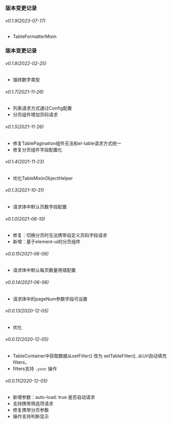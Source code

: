 ### 版本变更记录
###### v0.1.9(2023-07-17)
* TableFormatterMixin

### 版本变更记录
###### v0.1.8(2022-02-25)
* 强转数字类型

###### v0.1.7(2021-11-26)
* 列表请求方式通过Config配置
* 分页组件增加页码请求

###### v0.1.5(2021-11-26)
* 修复TablePagination组件无法和el-table请求方式统一
* 修复分页组件字段配置化

###### v0.1.4(2021-11-23)
* 优化TableMixinObjectHelper

###### v0.1.3(2021-10-31)

* 请求体中默认页数字段配置

###### v0.1.0(2021-06-10)

* 修复：切换分页时无法携带自定义页码字段请求
* 新增：基于element-ui的分页组件

###### v0.0.15(2021-06-06)

* 请求体中默认每页数量用错配置

###### v0.0.14(2021-06-06)

* 请求体中的pageNum参数字段可设置

###### v0.0.13(2020-12-05)

* 优化

###### v0.0.12(2020-12-05)

* TableContainer中获取数据从setFilter() 改为 setTableFilter(), 从Url自动填充filters，
* filters支持 `.ysnc` 操作

###### v0.0.11(2020-12-05)

* 新增参数：auto-load: true 是否自动请求
* 支持携带筛选项请求
* 修复携带分页参数
* 操作支持判断显示
